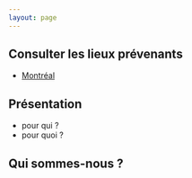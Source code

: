 ```yaml
---
layout: page
---
```


## Consulter les lieux prévenants

- [Montréal](/montreal)

## Présentation

- pour qui ?
- pour quoi ?

## Qui sommes-nous ?